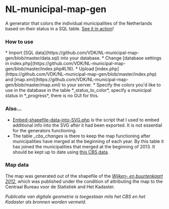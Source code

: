 NL-municipal-map-gen
====================

A generator that colors the individual municipalities of the Netherlands based on their status in a SQL table. [See it in action](http://veradekok.nl/WLM/kaart)!

<h3>How to use</h3>
* Import [SQL data](https://github.com/VDK/NL-municipal-map-gen/blob/master/data.sql) into your database.
* Change [database settings in index.php](https://github.com/VDK/NL-municipal-map-gen/blob/master/index.php#L16).
* Upload [index.php](https://github.com/VDK/NL-municipal-map-gen/blob/master/index.php) and [map.xml](https://github.com/VDK/NL-municipal-map-gen/blob/master/map.xml) to your server.
* Specify the colors you'd like to use in the database in the table *&#95;status&#95;to&#95;color*, specify a municipal status in *&#95;progress*, there is no GUI for this.


<h3>Also...</h3> 

* [Embed-shapefile-data-into-SVG.php](https://github.com/VDK/NL-municipal-map-gen/blob/master/Embed-shapefile-data-into-SVG.php) is the script that I used to embed additional info into the SVG after it had been exported. It is not essential for the generators functioning.
* The table *&#95;cbs&#95;changes* is there to keep the map functioning after municipalities have merged at the beginning of each year. By this table it has joined the municipalities that merged at the beginning of 2013. It should be kept up to date using [this CBS data](http://www.cbs.nl/nl-NL/menu/methoden/classificaties/overzicht/gemeentelijke-indeling/2013/default.htm).

<h3>Map data</h3>

The map was generated out of the shapefile of the [*Wijken- en buurtenkaart 2012*](http://www.cbs.nl/nl-NL/menu/themas/dossiers/nederland-regionaal/publicaties/geografische-data/archief/2013/2013-2012-b68-pub.htm), which was published under the condition of attributing the map to the Centraal Bureau voor de Statistiek and Het Kadaster.

*Publicatie van digitale geometrie is toegestaan mits het CBS en het Kadaster als bronnen worden vermeld.*
